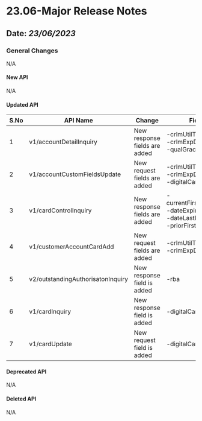 # 23.06-Major Release Notes

## Date: *23/06/2023*

### General Changes

N/A

#### New API
N/A

#### Updated API

| S.No | API Name                          | Change                        | Fields                                                                                      |
|------|-----------------------------------|-------------------------------|---------------------------------------------------------------------------------------------|
| 1    | v1/accountDetailInquiry           | New response fields are added | -crlmUtilThreshold</br> -crlmExpDt<br/> -qualGraceBal                                       |
| 2    | v1/accountCustomFieldsUpdate      | New request fields are added  | -crlmUtilThreshold</br> -crlmExpDt<br/> -digitalCardInd                                     |
| 3    | v1/cardControlInquiry             | New response fields are added | -currentFirstUsageFlag<br/> -dateExpiry<br/> -dateLastExpiry<br/> -priorFirstUsageFlag<br/> |
| 4    | v1/customerAccountCardAdd         | New request fields are added  | -crlmUtilThreshold</br> -crlmExpDt                                                          |
| 5    | v2/outstandingAuthorisatonInquiry | New response field is added   | -rba                                                                                        |
| 6    | v1/cardInquiry                    | New response field is added   | -digitalCardInd                                                                             |
| 7    | v1/cardUpdate                     | New request field is added    | -digitalCardInd                                                                             |


#### Deprecated API

N/A

#### Deleted API

N/A